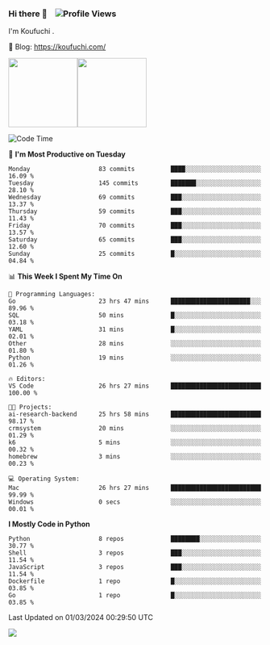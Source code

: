 ### Hi there 👋 &nbsp;&nbsp; ![Profile Views](https://komarev.com/ghpvc/?username=Koufuchi&base=200)

I'm Koufuchi . 

📔 Blog: <https://koufuchi.com/>

<img align="" height="137px" src="https://github-readme-stats-seven-nu-30.vercel.app/api?username=Koufuchi&hide=issues,contribs&show_icons=true&line_height=21&theme=radical&locale=en" /><img align="" height="137px" src="https://github-readme-stats-seven-nu-30.vercel.app/api/top-langs/?username=Koufuchi&layout=compact&hide=blade,html,css,pug,scss&theme=radical&locale=en" />

<!--START_SECTION:waka-->
![Code Time](http://img.shields.io/badge/Code%20Time-413%20hrs%2054%20mins-blue)

📅 **I'm Most Productive on Tuesday** 

```text
Monday                   83 commits          ████░░░░░░░░░░░░░░░░░░░░░   16.09 % 
Tuesday                  145 commits         ███████░░░░░░░░░░░░░░░░░░   28.10 % 
Wednesday                69 commits          ███░░░░░░░░░░░░░░░░░░░░░░   13.37 % 
Thursday                 59 commits          ███░░░░░░░░░░░░░░░░░░░░░░   11.43 % 
Friday                   70 commits          ███░░░░░░░░░░░░░░░░░░░░░░   13.57 % 
Saturday                 65 commits          ███░░░░░░░░░░░░░░░░░░░░░░   12.60 % 
Sunday                   25 commits          █░░░░░░░░░░░░░░░░░░░░░░░░   04.84 % 
```


📊 **This Week I Spent My Time On** 

```text
💬 Programming Languages: 
Go                       23 hrs 47 mins      ██████████████████████░░░   89.96 % 
SQL                      50 mins             █░░░░░░░░░░░░░░░░░░░░░░░░   03.18 % 
YAML                     31 mins             █░░░░░░░░░░░░░░░░░░░░░░░░   02.01 % 
Other                    28 mins             ░░░░░░░░░░░░░░░░░░░░░░░░░   01.80 % 
Python                   19 mins             ░░░░░░░░░░░░░░░░░░░░░░░░░   01.26 % 

🔥 Editors: 
VS Code                  26 hrs 27 mins      █████████████████████████   100.00 % 

🐱‍💻 Projects: 
ai-research-backend      25 hrs 58 mins      █████████████████████████   98.17 % 
crmsystem                20 mins             ░░░░░░░░░░░░░░░░░░░░░░░░░   01.29 % 
k6                       5 mins              ░░░░░░░░░░░░░░░░░░░░░░░░░   00.32 % 
homebrew                 3 mins              ░░░░░░░░░░░░░░░░░░░░░░░░░   00.23 % 

💻 Operating System: 
Mac                      26 hrs 27 mins      █████████████████████████   99.99 % 
Windows                  0 secs              ░░░░░░░░░░░░░░░░░░░░░░░░░   00.01 % 
```

**I Mostly Code in Python** 

```text
Python                   8 repos             ████████░░░░░░░░░░░░░░░░░   30.77 % 
Shell                    3 repos             ███░░░░░░░░░░░░░░░░░░░░░░   11.54 % 
JavaScript               3 repos             ███░░░░░░░░░░░░░░░░░░░░░░   11.54 % 
Dockerfile               1 repo              █░░░░░░░░░░░░░░░░░░░░░░░░   03.85 % 
Go                       1 repo              █░░░░░░░░░░░░░░░░░░░░░░░░   03.85 % 
```




 Last Updated on 01/03/2024 00:29:50 UTC
<!--END_SECTION:waka-->

![](https://hit.yhype.me/github/profile?user_id=46078832)
